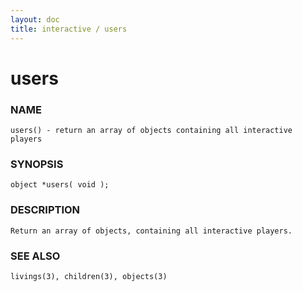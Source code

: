 ```yaml
---
layout: doc
title: interactive / users
---
```

# users

### NAME

    users() - return an array of objects containing all interactive players

### SYNOPSIS

    object *users( void );

### DESCRIPTION

    Return an array of objects, containing all interactive players.

### SEE ALSO

    livings(3), children(3), objects(3)


